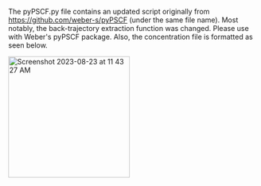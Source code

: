 The pyPSCF.py file contains an updated script originally from https://github.com/weber-s/pyPSCF (under the same file name). Most notably, the back-trajectory extraction function was changed. Please use with Weber's pyPSCF package. Also, the concentration file is formatted as seen below.

<img width="244" alt="Screenshot 2023-08-23 at 11 43 27 AM" src="https://github.com/ianmarroquin/pypscf-pysplit/assets/89706819/e783c83b-ae3c-4904-96df-e0dd93a1e0b4">
